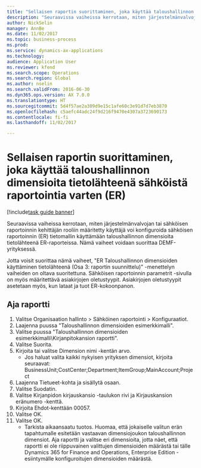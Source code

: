 ```yaml
--- 
title: "Sellaisen raportin suorittaminen, joka käyttää taloushallinnon dimensioita tietolähteenä sähköistä raportointia varten (ER)"
description: "Seuraavissa vaiheissa kerrotaan, miten järjestelmänvalvojan tai sähköisen raportoinnin kehittäjän rooliin määritetty käyttäjä voi konfiguroida sähköisen raportoinnin (ER) tietomallin käyttämään taloushallinnon dimensioita tietolähteenä ER-raporteissa."
author: NickSelin
manager: AnnBe
ms.date: 11/02/2017
ms.topic: business-process
ms.prod: 
ms.service: dynamics-ax-applications
ms.technology: 
audience: Application User
ms.reviewer: kfend
ms.search.scope: Operations
ms.search.region: Global
ms.author: nselin
ms.search.validFrom: 2016-06-30
ms.dyn365.ops.version: AX 7.0.0
ms.translationtype: HT
ms.sourcegitcommit: 5d4f57ae2a309d9e15c1afe60c3e91d7d7eb3870
ms.openlocfilehash: c5aefc44adc24f9d216f9470e4307a3723690173
ms.contentlocale: fi-fi
ms.lasthandoff: 11/02/2017

---
```

# <a name="run-a-report-that-uses-financial-dimensions-as-a-data-source-for-electronic-reporting-er"></a>Sellaisen raportin suorittaminen, joka käyttää taloushallinnon dimensioita tietolähteenä sähköistä raportointia varten (ER)

[!include[task guide banner](../../includes/task-guide-banner.md)]

Seuraavissa vaiheissa kerrotaan, miten järjestelmänvalvojan tai sähköisen raportoinnin kehittäjän rooliin määritetty käyttäjä voi konfiguroida sähköisen raportoinnin (ER) tietomallin käyttämään taloushallinnon dimensioita tietolähteenä ER-raporteissa. Nämä vaiheet voidaan suorittaa DEMF-yrityksessä.

Jotta voisit suorittaa nämä vaiheet, "ER Taloushallinnon dimensioiden käyttäminen tietolähteenä (Osa 3: raportin suunnittelu)" -menettelyn vaiheiden on oltava suoritettuna. Sähköisen raportoinnin parametrit -sivulla on myös määritettävä asiakirjojen oletustyypit. Asiakirjojen oletustyypit asetetaan myös, kun lataat ja tuot ER-kokoonpanon. 


## <a name="run-report"></a>Aja raportti
1. Valitse Organisaation hallinto > Sähköinen raportointi > Konfiguraatiot.
2. Laajenna puussa "Taloushallinnon dimensioiden esimerkkimalli".
3. Valitse puussa "Taloushallinnon dimensioiden esimerkkimalli\Kirjanpitokansion raportti".
4. Valitse Suorita.
5. Kirjoita tai valitse Dimension nimi -kentän arvo.
    * Jos haluat valita kaikki nykyisen yrityksen dimensiot, kirjoita seuraavat: BusinessUnit;CostCenter;Department;ItemGroup;MainAccount;Project  
6. Laajenna Tietueet-kohta ja sisällytä osaan.
7. Valitse Suodatin.
8. Valitse Kirjanpidon kirjauskansio -taulukon rivi ja Kirjauskansion eränumero -kenttä.
9. Kirjoita Ehdot-kenttään 00057.
10. Valitse OK.
11. Valitse OK.
    * Tarkista aikaansaatu tuotos. Huomaa, että jokaiselle valitun erän tapahtumalle esitetään vastaavan dimensiojoukon taloushallinnon dimensiot. Aja raportti ja valitse eri dimensioita, jotta näet, että raportti ei ole riippuvainen valittujen dimensioiden määrästä tai tälle Dynamics 365 for Finance and Operations, Enterprise Edition -esiintymälle konfiguroitujen dimensioiden määrästä.  


